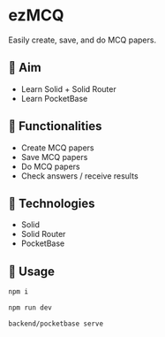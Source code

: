 # ezMCQ

Easily create, save, and do MCQ papers.

## 🎯 Aim

- Learn Solid + Solid Router
- Learn PocketBase

## 🚀 Functionalities

- Create MCQ papers
- Save MCQ papers
- Do MCQ papers
- Check answers / receive results

## 🤖 Technologies
- Solid
- Solid Router
- PocketBase

## 🔨 Usage
```bash
npm i
```

```bash
npm run dev
```

```bash
backend/pocketbase serve
```
